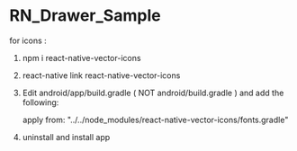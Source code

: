 # RN_Drawer_Sample
for icons :
1.  npm i react-native-vector-icons
2.  react-native link react-native-vector-icons
3.  Edit android/app/build.gradle ( NOT android/build.gradle ) and add the following:

    apply from: "../../node_modules/react-native-vector-icons/fonts.gradle"
4.  uninstall and install app
